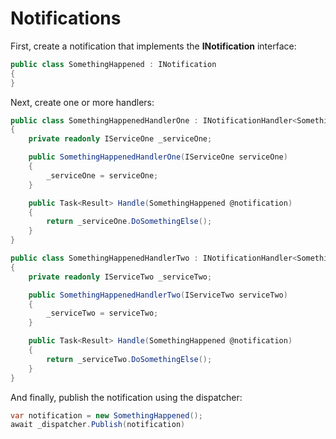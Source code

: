 # Notifications

First, create a notification that implements the **INotification** interface:

```C#
public class SomethingHappened : INotification
{
}
```

Next, create one or more handlers:

```C#
public class SomethingHappenedHandlerOne : INotificationHandler<SomethingHappened>
{
    private readonly IServiceOne _serviceOne;

    public SomethingHappenedHandlerOne(IServiceOne serviceOne)
    {
        _serviceOne = serviceOne;
    }

    public Task<Result> Handle(SomethingHappened @notification)
    {
        return _serviceOne.DoSomethingElse();
    }
}

public class SomethingHappenedHandlerTwo : INotificationHandler<SomethingHappened>
{
    private readonly IServiceTwo _serviceTwo;

    public SomethingHappenedHandlerTwo(IServiceTwo serviceTwo)
    {
        _serviceTwo = serviceTwo;
    }

    public Task<Result> Handle(SomethingHappened @notification)
    {
        return _serviceTwo.DoSomethingElse();
    }
}
```

And finally, publish the notification using the dispatcher:

```C#
var notification = new SomethingHappened();
await _dispatcher.Publish(notification)
```
